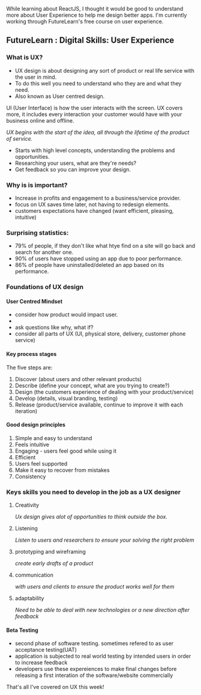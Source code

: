 <div class="blog">
 <p>While learning about ReactJS, I thought it would be good to understand more about User Experience
 to help me design better apps. I'm currently working through FutureLearn's free course on user experience.</p>

 <h2>FutureLearn : Digital Skills: User Experience</h2>

 <h3>What is UX?</h3>
 <ul>
  <li>UX design is about designing any sort of product or real life service with the user in mind.</li>
  <li>To do this well you need to understand who they are and what they need.</li>
  <li>Also known as User centred design.</li>
 </ul>

 <p>UI (User Interface) is how the user interacts with the screen. UX covers more, it includes every interaction 
 your customer would have with your business online and offline.</p>

 <p><em>UX begins with the start of the idea, all through the lifetime of the product of service.</em></p>
 <ul>
  <li> Starts with high level concepts, understanding the problems and opportunities.</li>
  <li> Researching your users, what are they're needs?</li>
  <li> Get feedback so you can improve your design.</li>
 </ul>

 <h3>Why is is important?</h3>
 <ul>
  <li> Increase in profits and engagement to a business/service provider.</li>
  <li> focus on UX saves time later, not having to redesign elements.</li>
  <li> customers expectations have changed (want efficient, pleasing, intuitive)</li>
 </ul>

 <h3>Surprising statistics:</h3>
 <ul>
  <li>79% of people, if they don't like what htye find on a site will go back and search for another one.</li>
  <li> 90% of users have stopped using an app due to poor performance.</li>
  <li> 86% of people have uninstalled/deleted an app based on its performance.</li>
 </ul>

 <h3>Foundations of UX design</h3>

 <h4>User Centred Mindset</h4>
 <ul> 
  <li>consider how product would impact user.<li>
  <li>ask questions like why, what if?</li>
  <li>consider all parts of UX (UI, physical store, delivery, customer phone service)</li>
 </ul>

 <h4>Key process stages</h4>
 <p>The five steps are:</p>
 <ol>
  <li>Discover (about users and other relevant products)</li>
  <li> Describe (define your concept, what are you trying to create?)</li>
  <li> Design (the customers experience of dealing with your product/service)</li>
  <li> Develop (details, visual branding, testing)</li>
  <li>Release (product/service available, continue to improve it with each iteration)</li>
 </ol>

 <h4>Good design principles</h4>
 <ol>
  <li>Simple and easy to understand</li>
  <li>Feels intuitive</li>
  <li>Engaging - users feel good while using it</li>
  <li>Efficient</li>
  <li>Users feel supported</li>
  <li>Make it easy to recover from mistakes</li>
  <li>Consistency</li>
 </ol>

 <h3>Keys skills you need to develop in the job as a UX designer</h3>
 <ol>
  <li>Creativity</li>
  <p><em>Ux design gives alot of opportunities to think outside the box.</em></p>
  <li> Listening</li>
  <p><em>Listen to users and researchers to ensure your solving the right problem</em></p>
  <li> prototyping and wireframing</li>
  <p><em>create early drafts of a product</em></p>
  <li> communication</li>
  <p><em>with users and clients to ensure the product works well for them</em></p>
  <li> adaptability</li>
  <p><em>Need to be able to deal with new technologies or a new direction after feedback</em></p>
 </ol>
 
 <h4>Beta Testing</h4>
 <ul>
  <li> second phase of software testing. sometimes refered to as user acceptance testing(UAT)</li>
  <li> application is subjected to real world testing by intended users in order to increase feedback</li>
  <li> developers use these expereiences to make final changes before releasing a first interation of the software/website commercially</li>
 </ul>

 <p>That's all I've covered on UX this week!</p>
</div>
